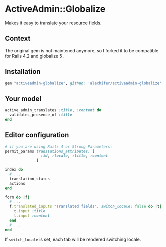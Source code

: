 # ActiveAdmin::Globalize
Makes it easy to translate your resource fields.

## Context
The original gem is not maintened anymore, so I forked it to be compatible for Rails 4.2 and globalize 5 .

## Installation

```ruby
gem "activeadmin-globalize", github: 'alexhifer/activeadmin-globalize'
```

## Your model

```ruby
active_admin_translates :title, :content do
  validates_presence_of :title
end
```
## Editor configuration

```ruby
# if you are using Rails 4 or Strong Parameters:
permit_params translations_attributes: [
                :id, :locale, :title, :content
              ]

index do
  # ...
  translation_status
  actions
end

form do |f|
  # ...
  f.translated_inputs "Translated fields", switch_locale: false do |t|
    t.input :title
    t.input :content
  end
  # ...
end
```
If `switch_locale` is set, each tab will be rendered switching locale.


